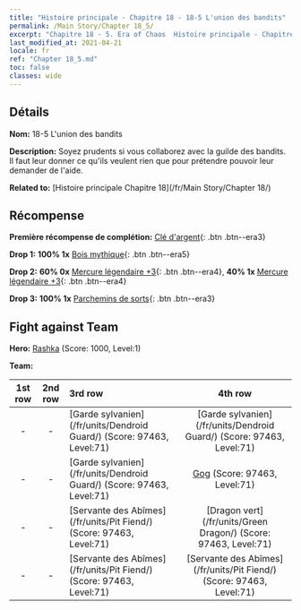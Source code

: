 ```yaml
---
title: "Histoire principale - Chapitre 18 - 18-5 L'union des bandits"
permalink: /Main Story/Chapter 18_5/
excerpt: "Chapitre 18 - 5. Era of Chaos  Histoire principale - Chapitre 18_5. 18-5 L'union des bandits"
last_modified_at: 2021-04-21
locale: fr
ref: "Chapter 18_5.md"
toc: false
classes: wide
---
```


## Détails

 **Nom:** 18-5 L'union des bandits

 **Description:** Soyez prudents si vous collaborez avec la guilde des bandits. Il faut leur donner ce qu'ils veulent rien que pour prétendre pouvoir leur demander de l'aide.

 **Related to:** [Histoire principale Chapitre 18](/fr/Main Story/Chapter 18/)

## Récompense

 **Première récompense de complétion:** [Clé d'argent](/fr/Items/con_693/){: .btn .btn--era3}

 **Drop 1:** **100% 1x** [Bois mythique](/fr/Items/mat_62/){: .btn .btn--era5}

 **Drop 2:** **60% 0x** [Mercure légendaire +3](/fr/Items/mat_56/){: .btn .btn--era4}, **40% 1x** [Mercure légendaire +3](/fr/Items/mat_56/){: .btn .btn--era4}

 **Drop 3:** **100% 1x** [Parchemins de sorts](/fr/Items/con_694/){: .btn .btn--era3}


## Fight against Team
 **Hero:** [Rashka](/fr/heroes/Rashka/) (Score: 1000, Level:1)

 **Team:**


  | 1st row | 2nd row | 3rd row | 4th row |
  |:----:|:----:|:----|:----:|
  | - | - | [Garde sylvanien](/fr/units/Dendroid Guard/) (Score: 97463, Level:71)  | [Garde sylvanien](/fr/units/Dendroid Guard/) (Score: 97463, Level:71)  |
  | - | - | [Garde sylvanien](/fr/units/Dendroid Guard/) (Score: 97463, Level:71)  | [Gog](/fr/units/Gog/) (Score: 97463, Level:71)  |
  | - | - | [Servante des Abîmes](/fr/units/Pit Fiend/) (Score: 97463, Level:71)  | [Dragon vert](/fr/units/Green Dragon/) (Score: 97463, Level:71)  |
  | - | - | [Servante des Abîmes](/fr/units/Pit Fiend/) (Score: 97463, Level:71)  | [Servante des Abîmes](/fr/units/Pit Fiend/) (Score: 97463, Level:71)  |


